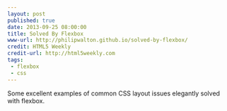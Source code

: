```yaml
---
layout: post
published: true
date: 2013-09-25 08:00:00
title: Solved By Flexbox
www-url: http://philipwalton.github.io/solved-by-flexbox/
credit: HTML5 Weekly
credit-url: http://html5weekly.com
tags: 
 - flexbox
 - css
---
```


Some excellent examples of common CSS layout issues elegantly solved with flexbox.
